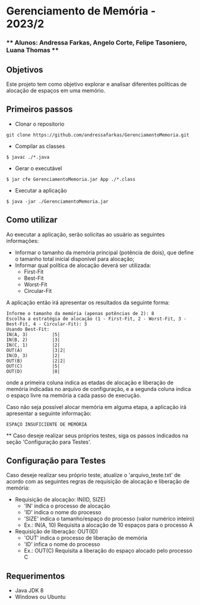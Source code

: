 # Gerenciamento de Memória - 2023/2
### ** Alunos: Andressa Farkas, Angelo Corte, Felipe Tasoniero, Luana Thomas **

## Objetivos

Este projeto tem como objetivo explorar e analisar diferentes políticas de alocação de espaços em uma memório.

## Primeiros passos

- Clonar o repositorio

```
git clone https://github.com/andressafarkas/GerenciamentoMemoria.git
```

- Compilar as classes

```
$ javac ./*.java
```

- Gerar o executável

```
$ jar cfe GerenciamentoMemoria.jar App ./*.class
```

- Executar a aplicação

```
$ java -jar ./GerenciamentoMemoria.jar
```

## Como utilizar

Ao executar a aplicação, serão solicitas ao usuário as seguintes informações:

- Informar o tamanho da memória principal (potência de dois), que define o tamanho total inicial disponível para alocação;
- Informar qual política de alocação deverá ser utilizada:
  - First-Fit
  - Best-Fit
  - Worst-Fit
  - Circular-Fit

A aplicação então irá apresentar os resultados da seguinte forma:

```
Informe o tamanho da memória (apenas potências de 2): 8
Escolha a estratégia de alocação (1 - First-Fit, 2 - Worst-Fit, 3 - Best-Fit, 4 - Circular-Fit): 3
Usando Best-Fit:
IN(A, 3)         |5|
IN(B, 2)         |3|
IN(C, 1)         |2|
OUT(A)           |3|2|
IN(D, 3)         |2|
OUT(B)           |2|2|
OUT(C)           |5|
OUT(D)           |8|
```

onde a primeira coluna indica as etadas de alocação e liberação de memória indicadas no arquivo de configuração, e a segunda coluna indica o espaço livre na memória a cada passo de execução.

Caso não seja possível alocar memória em alguma etapa, a aplicação irá apresentar a seguinte informação:

```
ESPAÇO INSUFICIENTE DE MEMÓRIA
```

\*\* Caso deseje realizar seus próprios testes, siga os passos indicados na seção 'Configuração para Testes'.

## Configuração para Testes

Caso deseje realizar seu próprio teste, atualize o 'arquivo_teste.txt' de acordo com as seguintes regras de requisição de alocação e liberação de memória:

- Requisição de alocação: IN(ID, SIZE)
  - 'IN' indica o processo de alocação
  - 'ID' indica o nome do processo
  - 'SIZE' indica o tamanho/espaço do processo (valor numérico inteiro)
  - Ex.: IN(A, 10) Requisita a alocação de 10 espaços para o processo A
- Requisição de liberação: OUT(ID)
  - 'OUT' indica o processo de liberação de memória
  - 'ID' infica o nome do processo
  - Ex.: OUT(C) Requisita a liberação do espaço alocado pelo processo C

## Requerimentos

- Java JDK 8
- Windows ou Ubuntu
